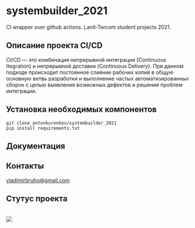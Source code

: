 # systembuilder_2021
CI wrapper over github actions. Lanit-Tercom student projects 2021.
## Описание проекта CI/CD
CI/CD — это комбинация непрерывной интеграции (Continuous Itegration) и непрерывной доставки (Continuous Delivery).
При данном подходе происходит постоянное слияние рабочих копий в общую основную ветвь разработки и выполнение частых автоматизированных сборок
с целью выявления возможных дефектов и решения проблем интеграции.
## Установка необходимых компонентов
    git clone antonkurenkov/systembuilder_2021
    pip install requirements.txt
## Документация
## Контакты
vladimirbruho@gmail.com
## Стутус проекта
<br><img src="https://github.com/Voolodimer/systembuilder_2021/workflows/Commit-Action/badge.svg"><br>
